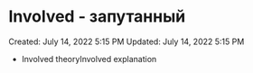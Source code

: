 # Involved - запутанный

Created: July 14, 2022 5:15 PM
Updated: July 14, 2022 5:15 PM

- Involved theoryInvolved explanation